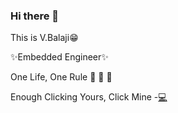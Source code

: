 ### Hi there 👋
 
This is V.Balaji:grin:

✨Embedded Engineer✨

One Life, One Rule :see_no_evil: :hear_no_evil: :speak_no_evil:


Enough Clicking Yours, Click Mine -[:computer:](https://balajimail9.wixsite.com/balaji) 
<!--
**balaji303/balaji303** is a ✨ _special_ ✨ repository because its `README.md` (this file) appears on your GitHub profile.

Here are some ideas to get you started:
- 🔭 I’m currently working on ...
- 🌱 I’m currently learning ...
- 👯 I’m looking to collaborate on ...
- 🤔 I’m looking for help with ...
- 💬 Ask me about ...
- 📫 How to reach me: ...
- 😄 Pronouns: ...
- ⚡ Fun fact: ...
-->
